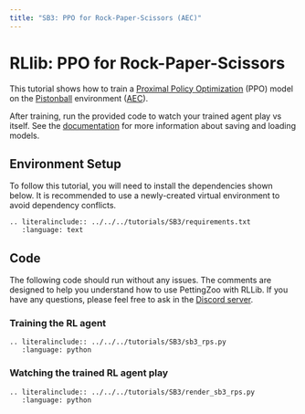 ```yaml
---
title: "SB3: PPO for Rock-Paper-Scissors (AEC)"
---
```


# RLlib: PPO for Rock-Paper-Scissors

This tutorial shows how to train a [Proximal Policy Optimization](https://stable-baselines3.readthedocs.io/en/master/modules/ppo.html) (PPO) model on the [Pistonball](https://pettingzoo.farama.org/environments/classic/rps/) environment ([AEC](https://pettingzoo.farama.org/api/aec/)).

After training, run the provided code to watch your trained agent play vs itself. See the [documentation](https://stable-baselines3.readthedocs.io/en/master/guide/save_format.html) for more information about saving and loading models.


## Environment Setup
To follow this tutorial, you will need to install the dependencies shown below. It is recommended to use a newly-created virtual environment to avoid dependency conflicts.
```{eval-rst}
.. literalinclude:: ../../../tutorials/SB3/requirements.txt
   :language: text
```

## Code
The following code should run without any issues. The comments are designed to help you understand how to use PettingZoo with RLLib. If you have any questions, please feel free to ask in the [Discord server](https://discord.gg/nhvKkYa6qX).

### Training the RL agent

```{eval-rst}
.. literalinclude:: ../../../tutorials/SB3/sb3_rps.py
   :language: python
```

### Watching the trained RL agent play

```{eval-rst}
.. literalinclude:: ../../../tutorials/SB3/render_sb3_rps.py
   :language: python
```
